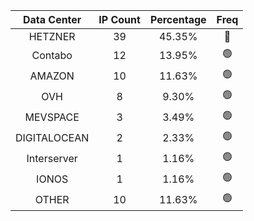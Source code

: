 | Data Center | IP Count | Percentage | Freq |
|:------------:|:--------:|:-----------:|:-----:|
| HETZNER | 39 | 45.35% | 🔴 |
| Contabo | 12 | 13.95% | 🟢 |
| AMAZON | 10 | 11.63% | 🟢 |
| OVH | 8 | 9.30% | 🟢 |
| MEVSPACE | 3 | 3.49% | 🟢 |
| DIGITALOCEAN | 2 | 2.33% | 🟢 |
| Interserver | 1 | 1.16% | 🟢 |
| IONOS | 1 | 1.16% | 🟢 |
| OTHER | 10 | 11.63% | 🟢 |
